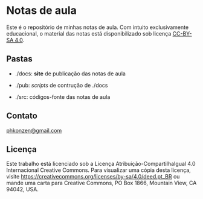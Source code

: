 # Notas de aula

Este é o repositório de minhas notas de aula. Com intuito exclusivamente educacional, o material das notas está disponibilizado sob licença [CC-BY-SA 4.0](https://creativecommons.org/licenses/by-sa/4.0/deed.pt_BR).

## Pastas

* ./docs: __site__ de publicação das notas de aula

* ./pub: _scripts_ de contrução de ./docs

* ./src: códigos-fonte das notas de aula

## Contato

phkonzen@gmail.com

## Licença

Este trabalho está licenciado sob a Licença Atribuição-CompartilhaIgual 4.0 Internacional Creative Commons. Para visualizar uma cópia desta licença, visite https://creativecommons.org/licenses/by-sa/4.0/deed.pt_BR ou mande uma carta para Creative Commons, PO Box 1866, Mountain View, CA 94042, USA.
